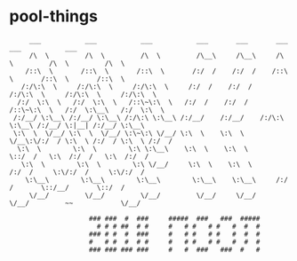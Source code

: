 # pool-things
	     ___           ___           ___           ___       ___       ___           ___           ___     
	     /\  \         /\  \         /\  \         /\__\     /\__\     /\  \         /\  \         /\  \    
	    /::\  \       /::\  \       /::\  \       /:/  /    /:/  /    /::\  \       /::\  \       /::\  \   
	   /:/\:\  \     /:/\:\  \     /:/\:\  \     /:/  /    /:/  /    /:/\:\  \     /:/\:\  \     /:/\:\  \  
	  /:/  \:\  \   /:/  \:\  \   /::\~\:\  \   /:/  /    /:/  /    /::\~\:\  \   /:/  \:\__\   /:/  \:\  \ 
	 /:/__/ \:\__\ /:/__/ \:\__\ /:/\:\ \:\__\ /:/__/    /:/__/    /:/\:\ \:\__\ /:/__/ \:|__| /:/__/ \:\__\
	 \:\  \  \/__/ \:\  \  \/__/ \:\~\:\ \/__/ \:\  \    \:\  \    \/__\:\/:/  / \:\  \ /:/  / \:\  \ /:/  /
	  \:\  \        \:\  \        \:\ \:\__\    \:\  \    \:\  \        \::/  /   \:\  /:/  /   \:\  /:/  / 
	   \:\  \        \:\  \        \:\ \/__/     \:\  \    \:\  \       /:/  /     \:\/:/  /     \:\/:/  /  
	    \:\__\        \:\__\        \:\__\        \:\__\    \:\__\     /:/  /       \::/__/       \::/  /   
	     \/__/         \/__/         \/__/         \/__/     \/__/     \/__/         ~~            \/__/    

						### ###  #  ###     #####  ###   ###  ##### 
						  # # # ##  # #     #   # #   # #   #  #  # 
						### # #  #  ###     #   # #   # #   #  #  # 
						#   # #  #  # #     #   # #   # #   #  #  # 
						### ### ### ###     #   #  ###   ###  #   # 
                                             					
		 
                               
